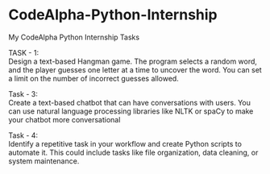 # CodeAlpha-Python-Internship
My CodeAlpha Python Internship Tasks

TASK - 1:<br>
  Design a text-based Hangman game. The program selects a random word, and the player guesses one letter at a time to uncover the word. You can set a limit on the number of incorrect guesses allowed.

Task - 3:<br>
  Create a text-based chatbot that can have conversations with users. You can use natural language processing libraries like NLTK or spaCy to make your chatbot more conversational

Task - 4:<br>
  Identify a repetitive task in your workflow and create Python scripts to automate it. This could include tasks like file organization, data cleaning, or system maintenance.
